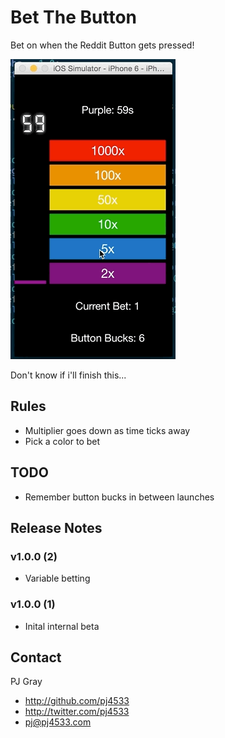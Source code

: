 # Bet The Button

Bet on when the Reddit Button gets pressed!

![Screenshot](bet_the_button.gif "Screenshot")

Don't know if i'll finish this...

## Rules

-  Multiplier goes down as time ticks away
-  Pick a color to bet

## TODO

-  Remember button bucks in between launches

## Release Notes

###  v1.0.0 (2)
-  Variable betting

###  v1.0.0 (1)
-  Inital internal beta

## Contact

PJ Gray

- http://github.com/pj4533
- http://twitter.com/pj4533
- pj@pj4533.com
